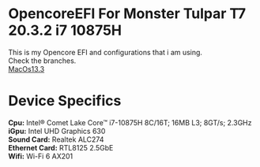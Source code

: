 # OpencoreEFI For Monster Tulpar T7 20.3.2 i7 10875H
This is my Opencore EFI and configurations that i am using.  
Check the branches.  
[MacOs13.3](https://github.com/Sonderman/OpencoreEFI-Monster_t7_20.3.2/tree/MacOs13.3 "MacOs13.3")

# **Device Specifics**
**Cpu:** Intel® Comet Lake Core™ i7-10875H 8C/16T; 16MB L3; 8GT/s; 2.3GHz   
**iGpu:** Intel UHD Graphics 630   
**Sound Card:** Realtek ALC274  
**Ethernet Card:** RTL8125 2.5GbE   
**Wifi:** Wi-Fi 6 AX201
